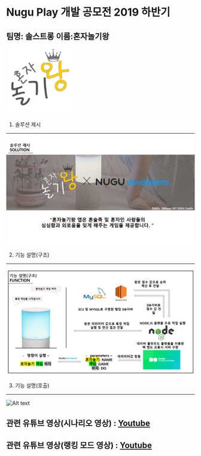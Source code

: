 Nugu Play 개발 공모전 2019 하반기
================================

팀명: 솔스트롱 이름:혼자놀기왕
------------------------------

![Alt text](/img/logo.png)

1. 솔루션 제시
------------------------------
![Alt text](/img/img1.PNG)

2. 기능 설명(구조)
------------------------------
![Alt text](/img/img2.PNG)

3. 기능 설명(호출)
------------------------------
![Alt text](/img/img3.PMG)

## 관련 유튜브 영상(시나리오 영상) : [Youtube](https://www.youtube.com/watch?v=DU7m2_65vrM, "google link")

## 관련 유튜브 영상(랭킹 모드 영상) : [Youtube](https://www.youtube.com/watch?v=Ba3dzjNjQvw, "Youtube link")
